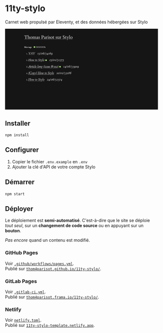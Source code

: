 # 11ty-stylo

Carnet web propulsé par Eleventy, et des données hébergées sur Stylo

![](./screenshot.png)

## Installer

```
npm install
```

## Configurer

1. Copier le fichier `.env.example` en `.env`
2. Ajouter la clé d'API de votre compte Stylo

## Démarrer

```
npm start
```

## Déployer

Le déploiement est **semi-automatisé**. C'est-à-dire que le site se déploie _tout seul_,
sur un **changement de code source** ou en appuyant sur un **bouton**.

_Pas encore_ quand un contenu est modifié.

### GitHub Pages

Voir [`.github/workflows/pages.yml`](.github/workflows/pages.yml).\
Publié sur [`thom4parisot.github.io/11ty-stylo/`](https://thom4parisot.github.io/11ty-stylo/).

### GitLab Pages

Voir [`.gitlab-ci.yml`](.gitlab-ci.yml).\
Publié sur [`thom4parisot.frama.io/11ty-stylo/`](https://thom4parisot.frama.io/11ty-stylo/).

### Netlify

Voir [`netlify.toml`](netlify.toml).\
Publié sur [`11ty-stylo-template.netlify.app`](https://11ty-stylo-template.netlify.app/).
